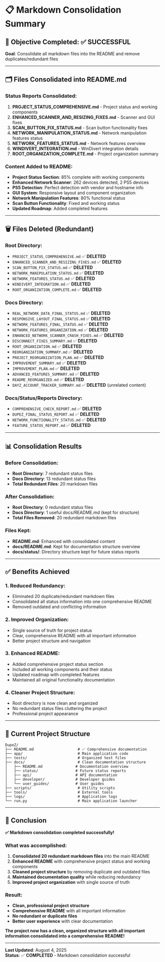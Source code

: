 # 📋 Markdown Consolidation Summary

## 🎯 **Objective Completed: ✅ SUCCESSFUL**

**Goal**: Consolidate all markdown files into the README and remove duplicates/redundant files

---

## 🗂️ **Files Consolidated into README.md**

### **Status Reports Consolidated:**
1. **PROJECT_STATUS_COMPREHENSIVE.md** - Project status and working components
2. **ENHANCED_SCANNER_AND_RESIZING_FIXES.md** - Scanner and GUI fixes
3. **SCAN_BUTTON_FIX_STATUS.md** - Scan button functionality fixes
4. **NETWORK_MANIPULATION_STATUS.md** - Network manipulation features status
5. **NETWORK_FEATURES_STATUS.md** - Network features overview
6. **WINDIVERT_INTEGRATION.md** - WinDivert integration details
7. **ROOT_ORGANIZATION_COMPLETE.md** - Project organization summary

### **Content Added to README:**
- **Project Status Section**: 85% complete with working components
- **Enhanced Network Scanner**: 262 devices detected, 2 PS5 devices
- **PS5 Detection**: Perfect detection with vendor and hostname info
- **GUI System**: Responsive layout and component organization
- **Network Manipulation Features**: 80% functional status
- **Scan Button Functionality**: Fixed and working status
- **Updated Roadmap**: Added completed features

---

## 🗑️ **Files Deleted (Redundant)**

### **Root Directory:**
- `PROJECT_STATUS_COMPREHENSIVE.md` ✅ **DELETED**
- `ENHANCED_SCANNER_AND_RESIZING_FIXES.md` ✅ **DELETED**
- `SCAN_BUTTON_FIX_STATUS.md` ✅ **DELETED**
- `NETWORK_MANIPULATION_STATUS.md` ✅ **DELETED**
- `NETWORK_FEATURES_STATUS.md` ✅ **DELETED**
- `WINDIVERT_INTEGRATION.md` ✅ **DELETED**
- `ROOT_ORGANIZATION_COMPLETE.md` ✅ **DELETED**

### **Docs Directory:**
- `REAL_NETWORK_DATA_FINAL_STATUS.md` ✅ **DELETED**
- `RESPONSIVE_LAYOUT_FINAL_STATUS.md` ✅ **DELETED**
- `NETWORK_FEATURES_FINAL_STATUS.md` ✅ **DELETED**
- `NETWORK_FEATURES_ORGANIZATION.md` ✅ **DELETED**
- `ENHANCED_NETWORK_SCANNER_CRASH_FIXES.md` ✅ **DELETED**
- `DISCONNECT_FIXES_SUMMARY.md` ✅ **DELETED**
- `ROOT_ORGANIZATION.md` ✅ **DELETED**
- `REORGANIZATION_SUMMARY.md` ✅ **DELETED**
- `PROJECT_REORGANIZATION_PLAN.md` ✅ **DELETED**
- `IMPROVEMENT_SUMMARY.md` ✅ **DELETED**
- `IMPROVEMENT_PLAN.md` ✅ **DELETED**
- `ADVANCED_FEATURES_SUMMARY.md` ✅ **DELETED**
- `README_REORGANIZED.md` ✅ **DELETED**
- `DAYZ_ACCOUNT_TRACKER_SUMMARY.md` ✅ **DELETED** (unrelated content)

### **Docs/Status/Reports Directory:**
- `COMPREHENSIVE_CHECK_REPORT.md` ✅ **DELETED**
- `DUPEZ_FINAL_STATUS_REPORT.md` ✅ **DELETED**
- `NETWORK_FUNCTIONALITY_STATUS.md` ✅ **DELETED**
- `FEATURE_STATUS_REPORT.md` ✅ **DELETED**

---

## 📊 **Consolidation Results**

### **Before Consolidation:**
- **Root Directory**: 7 redundant status files
- **Docs Directory**: 13 redundant status files
- **Total Redundant Files**: 20 markdown files

### **After Consolidation:**
- **Root Directory**: 0 redundant status files
- **Docs Directory**: 1 useful docs/README.md (kept for structure)
- **Total Files Removed**: 20 redundant markdown files

### **Files Kept:**
- **README.md**: Enhanced with consolidated content
- **docs/README.md**: Kept for documentation structure overview
- **docs/status/**: Directory structure kept for future status reports

---

## ✅ **Benefits Achieved**

### **1. Reduced Redundancy:**
- Eliminated 20 duplicate/redundant markdown files
- Consolidated all status information into one comprehensive README
- Removed outdated and conflicting information

### **2. Improved Organization:**
- Single source of truth for project status
- Clear, comprehensive README with all important information
- Better project structure and navigation

### **3. Enhanced README:**
- Added comprehensive project status section
- Included all working components and their status
- Updated roadmap with completed features
- Maintained all original functionality documentation

### **4. Cleaner Project Structure:**
- Root directory is now clean and organized
- No redundant status files cluttering the project
- Professional project appearance

---

## 🎯 **Current Project Structure**

```
DupeZ/
├── README.md                    # ✅ Comprehensive documentation
├── app/                         # Main application code
├── tests/                       # Organized test files
├── docs/                        # Clean documentation structure
│   ├── README.md               # Documentation overview
│   ├── status/                 # Future status reports
│   ├── api/                    # API documentation
│   ├── developer/              # Developer guides
│   └── user_guides/            # User guides
├── scripts/                     # Utility scripts
├── tools/                       # External tools
├── logs/                        # Application logs
└── run.py                       # Main application launcher
```

---

## 🎉 **Conclusion**

**✅ Markdown consolidation completed successfully!**

### **What was accomplished:**
1. **Consolidated 20 redundant markdown files** into the main README
2. **Enhanced README** with comprehensive project status and working components
3. **Cleaned project structure** by removing duplicate and outdated files
4. **Maintained documentation quality** while reducing redundancy
5. **Improved project organization** with single source of truth

### **Result:**
- **Clean, professional project structure**
- **Comprehensive README** with all important information
- **No redundant or duplicate files**
- **Better user experience** with clear documentation

**The project now has a clean, organized structure with all important information consolidated into a comprehensive README!**

---

**Last Updated**: August 4, 2025  
**Status**: ✅ **COMPLETED** - Markdown consolidation successful 
